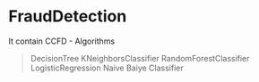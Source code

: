 # FraudDetection
It contain CCFD - Algorithms
>DecisionTree
>KNeighborsClassifier
>RandomForestClassifier
>LogisticRegression
>Naive Baiye Classifier
